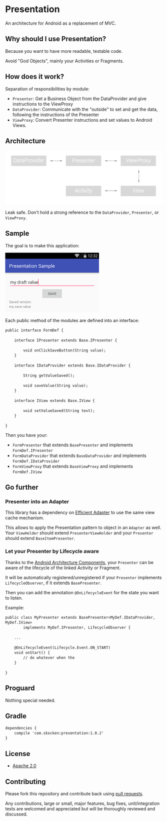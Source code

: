 # Presentation

An architecture for Android as a replacement of MVC.

## Why should I use Presentation?

Because you want to have more readable, testable code.

Avoid "God Objects", mainly your Activities or Fragments.

## How does it work?

Separation of responsibilities by module:
- `Presenter`: Get a Business Object from the DataProvider and give instructions to the ViewProxy
- `DataProvider`: Communicate with the "outside" to set and get the data, following the instructions of the Presenter
- `ViewProxy`: Convert Presenter instructions and set values to Android Views.

## Architecture

<img src="https://raw.githubusercontent.com/StanKocken/Presentation/master/img_references.png" />

Leak safe.
Don't hold a strong reference to the `DataProvider`, `Presenter`, or `ViewProxy`.

## Sample

The goal is to make this application:

<img src="https://raw.githubusercontent.com/StanKocken/Presentation/master/sample_screenshot.png" />

Each public method of the modules are defined into an interface:

    public interface FormDef {

        interface IPresenter extends Base.IPresenter {

            void onClickSaveButton(String value);
        }

        interface IDataProvider extends Base.IDataProvider {

            String getValueSaved();

            void saveValue(String value);
        }

        interface IView extends Base.IView {

            void setValueSaved(String text);
        }

    }

Then you have your:
- `FormPresenter` that extends `BasePresenter` and implements `FormDef.IPresenter`
- `FormDataProvider` that extends `BaseDataProvider` and implements `FormDef.IDataProvider`
- `FormViewProxy` that extends `BaseViewProxy` and implements `FormDef.IView`


## Go further

### Presenter into an Adapter

This library has a dependency on [Efficient Adapter](https://github.com/StanKocken/EfficientAdapter) to use the same view cache mechanism.

This allows to apply the Presentation pattern to object in an `Adapter` as well. Your `ViewHolder` should extend `PresenterViewHolder` and your `Presenter` should extend `BaseItemPresenter`.

### Let your Presenter by Lifecycle aware

Thanks to the [Android Architecture Components](https://developer.android.com/topic/libraries/architecture/index.html), your `Presenter` can be aware of the lifecycle of the linked Activity or Fragment.

It will be automatically registered/unregistered if your `Presenter` implements `LifecycleObserver`, if it extends `BasePresenter`.

Then you can add the annotation `@OnLifecycleEvent` for the state you want to listen.

Example:

    public class MyPresenter extends BasePresenter<MyDef.IDataProvider, MyDef.IView>
            implements MyDef.IPresenter, LifecycleObserver {

        ...

        @OnLifecycleEvent(Lifecycle.Event.ON_START)
        void onStart() {
            // do whatever when the
        }

    }

## Proguard

Nothing special needed.

## Gradle

```
dependencies {
    compile 'com.skocken:presentation:1.0.2'
}
```

## License

* [Apache 2.0](http://www.apache.org/licenses/LICENSE-2.0.html)

## Contributing

Please fork this repository and contribute back using
[pull requests](https://github.com/StanKocken/Presentation/pulls).

Any contributions, large or small, major features, bug fixes, unit/integration tests are welcomed and appreciated
but will be thoroughly reviewed and discussed.
